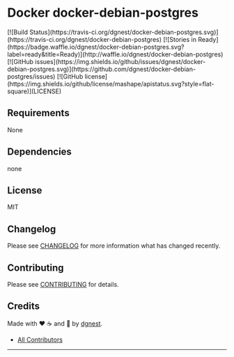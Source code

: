 # Docker docker-debian-postgres

<span class="badges" align="center">
[![Build Status](https://travis-ci.org/dgnest/docker-debian-postgres.svg)](https://travis-ci.org/dgnest/docker-debian-postgres)
[![Stories in Ready](https://badge.waffle.io/dgnest/docker-debian-postgres.svg?label=ready&title=Ready)](http://waffle.io/dgnest/docker-debian-postgres)
[![GitHub issues](https://img.shields.io/github/issues/dgnest/docker-debian-postgres.svg)](https://github.com/dgnest/docker-debian-postgres/issues)
[![GitHub license](https://img.shields.io/github/license/mashape/apistatus.svg?style=flat-square)](LICENSE)
</span>


Requirements
------------

None


## Dependencies

none

## License

MIT

## Changelog

Please see [CHANGELOG](CHANGELOG.md) for more information what has changed recently.

## Contributing

Please see [CONTRIBUTING](CONTRIBUTING.md) for details.

## Credits

Made with :heart: ️:coffee:️ and :pizza: by [dgnest][link-company].
- [All Contributors][link-contributors]

---

<!-- Other -->

[link-company]: https://github.com/dgnest
[link-author]: https://github.com/luismayta
[link-contributors]: AUTHORS